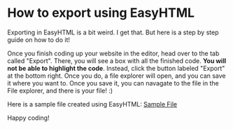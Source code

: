 # How to export using EasyHTML

Exporting in EasyHTML is a bit weird. I get that. But here is a step by step guide on how to do it!

Once you finish coding up your website in the editor, head over to the tab called "Export". There, you will see a box with all the finished code. **You will not be able to highlight the code**. Instead, click the button labeled "Export" at the bottom right. Once you do, a file explorer will open, and you can save it where you want to. Once you save it, you can navagate to the file in the File explorer, and there is your file! :\)

Here is a sample file created using EasyHTML: [Sample File](https://thecrafters001.github.io/docs/samples/EasyHTML/ExportSample-EasyHTML-one.html)

Happy coding!

